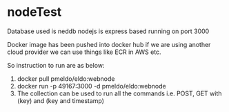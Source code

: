 # nodeTest

Database used is neddb
nodejs is express based running on port 3000

Docker image has been pushed into docker hub if we are using another cloud provider we can use things like ECR in AWS etc.

So instruction to run are as below:
1. docker pull pmeldo/eldo:webnode
2. docker run -p 49167:3000 -d pmeldo/eldo:webnode 
3. The collection can be used to run all the commands i.e. POST, GET with (key) and  (key and timestamp)
